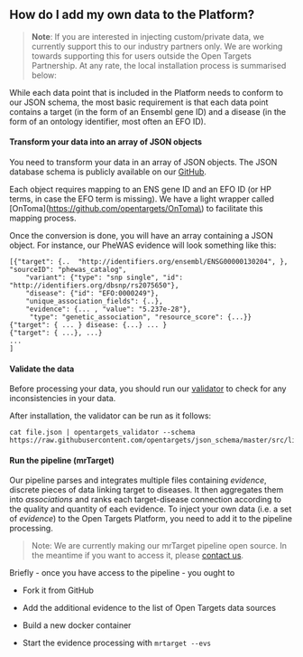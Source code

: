 ## How do I add my own data to the Platform?

> **Note**: If you are interested in injecting custom/private data, we currently support this to our industry partners only. We are working towards supporting this for users outside the Open Targets Partnership. At any rate, the local installation process is  summarised below:

While each data point that is included in the Platform needs to conform to our JSON schema, the most basic requirement is that each data point contains a target \(in the form of an Ensembl gene ID\) and a disease \(in the form of an ontology identifier, most often an EFO ID\).

#### Transform your data into an array of JSON objects

You need to transform your data in an array of JSON objects. The JSON database schema is publicly available on our [GitHub](https://github.com/opentargets/json_schema).

Each object requires mapping to an ENS gene ID and an EFO ID \(or HP terms, in case the EFO term is missing\). We have a light wrapper called [OnToma](https://github.com/opentargets/OnToma\) to facilitate this mapping process.

Once the conversion is done, you will have an array containing a JSON object. For instance, our PheWAS evidence will look something like this:

```
[{"target": {..  "http://identifiers.org/ensembl/ENSG00000130204", }, "sourceID": "phewas_catalog", 
    "variant": {"type": "snp single", "id": "http://identifiers.org/dbsnp/rs2075650"}, 
    "disease": {"id": "EFO:0000249"}, 
    "unique_association_fields": {..}, 
    "evidence": {... , "value": "5.237e-28"}, 
     "type": "genetic_association", "resource_score": {...}}
{"target": { ... } disease: {...} ... }
{"target": { ...}, ...}
...
]
```

#### Validate the data

Before processing your data, you should run our [validator](https://github.com/opentargets/validator) to check for any inconsistencies in your data.

After installation, the validator can be run as it follows:

```
cat file.json | opentargets_validator --schema https://raw.githubusercontent.com/opentargets/json_schema/master/src/literature_curated.json
```

#### Run the pipeline \(mrTarget\)

Our pipeline parses and integrates multiple files containing _evidence_, discrete pieces of data linking target to diseases. It then aggregates them into _associations_ and ranks each target-disease connection according to the quality and quantity of each evidence. To inject your own data \(i.e. a set of _evidence_\) to the Open Targets Platform, you need to add it to the pipeline processing.

> Note: We are currently making our mrTarget pipeline open source. In the meantime if you want to access it, please [contact us](mailto:support@targetvalidation.org).

Briefly - once you have access to the pipeline - you ought to

* Fork it from GitHub

* Add the additional evidence to the list of Open Targets data sources 

* Build a new docker container

* Start the evidence processing with `mrtarget --evs`



